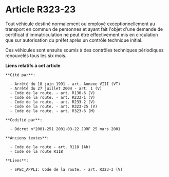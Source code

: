 # Article R323-23

Tout véhicule destiné normalement ou employé exceptionnellement au transport en commun de personnes et ayant fait l'objet
d'une demande de certificat d'immatriculation ne peut être effectivement mis en circulation que sur autorisation du préfet
après un contrôle technique initial.

Ces véhicules sont ensuite soumis à des contrôles techniques périodiques renouvelés tous les six mois.

**Liens relatifs à cet article**

	**Cité par**:

	  - Arrêté du 18 juin 1991 - art. Annexe VIII (VT)
	  - Arrêté du 27 juillet 2004 - art. 1 (V)
	  - Code de la route. - art. R130-6 (V)
	  - Code de la route. - art. R233-1 (V)
	  - Code de la route. - art. R233-2 (V)
	  - Code de la route. - art. R323-25 (V)
	  - Code de la route. - art. R323-6 (M)

	**Codifié par**:

	  - Décret n°2001-251 2001-03-22 JORF 25 mars 2001

	**Anciens textes**:

	  - Code de la route - art. R118 (Ab)
	  - Code de la route R118

	**Liens**:

	  - SPEC_APPLI: Code de la route. - art. R323-3 (V)
